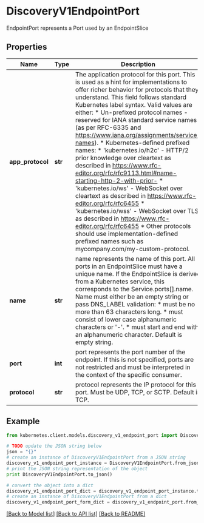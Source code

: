 # DiscoveryV1EndpointPort

EndpointPort represents a Port used by an EndpointSlice

## Properties
Name | Type | Description | Notes
------------ | ------------- | ------------- | -------------
**app_protocol** | **str** | The application protocol for this port. This is used as a hint for implementations to offer richer behavior for protocols that they understand. This field follows standard Kubernetes label syntax. Valid values are either:  * Un-prefixed protocol names - reserved for IANA standard service names (as per RFC-6335 and https://www.iana.org/assignments/service-names).  * Kubernetes-defined prefixed names:   * &#39;kubernetes.io/h2c&#39; - HTTP/2 prior knowledge over cleartext as described in https://www.rfc-editor.org/rfc/rfc9113.html#name-starting-http-2-with-prior-   * &#39;kubernetes.io/ws&#39;  - WebSocket over cleartext as described in https://www.rfc-editor.org/rfc/rfc6455   * &#39;kubernetes.io/wss&#39; - WebSocket over TLS as described in https://www.rfc-editor.org/rfc/rfc6455  * Other protocols should use implementation-defined prefixed names such as mycompany.com/my-custom-protocol. | [optional] 
**name** | **str** | name represents the name of this port. All ports in an EndpointSlice must have a unique name. If the EndpointSlice is derived from a Kubernetes service, this corresponds to the Service.ports[].name. Name must either be an empty string or pass DNS_LABEL validation: * must be no more than 63 characters long. * must consist of lower case alphanumeric characters or &#39;-&#39;. * must start and end with an alphanumeric character. Default is empty string. | [optional] 
**port** | **int** | port represents the port number of the endpoint. If this is not specified, ports are not restricted and must be interpreted in the context of the specific consumer. | [optional] 
**protocol** | **str** | protocol represents the IP protocol for this port. Must be UDP, TCP, or SCTP. Default is TCP. | [optional] 

## Example

```python
from kubernetes.client.models.discovery_v1_endpoint_port import DiscoveryV1EndpointPort

# TODO update the JSON string below
json = "{}"
# create an instance of DiscoveryV1EndpointPort from a JSON string
discovery_v1_endpoint_port_instance = DiscoveryV1EndpointPort.from_json(json)
# print the JSON string representation of the object
print DiscoveryV1EndpointPort.to_json()

# convert the object into a dict
discovery_v1_endpoint_port_dict = discovery_v1_endpoint_port_instance.to_dict()
# create an instance of DiscoveryV1EndpointPort from a dict
discovery_v1_endpoint_port_form_dict = discovery_v1_endpoint_port.from_dict(discovery_v1_endpoint_port_dict)
```
[[Back to Model list]](../README.md#documentation-for-models) [[Back to API list]](../README.md#documentation-for-api-endpoints) [[Back to README]](../README.md)



